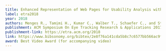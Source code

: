 ```yaml
---
title: Enhanced Representation of Web Pages for Usability Analysis with Eye Tracking
label: etra2018
year: 2018
authors: Menges R., Tamimi H., Kumar C., Walber T., Schaefer C., and Staab S.
publishment: ACM Symposium On Eye Tracking Research & Applications 2017 (ETRA 2018)
publishment-link: https://etra.acm.org/2018
link: https://www.bibsonomy.org/bibtex/2e8f76a141cda5b8c7c6577bb566ac9f5
award: Best Video Award (for accompanying video)
---
```

